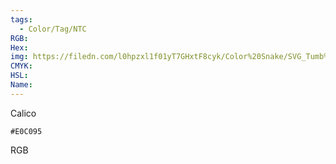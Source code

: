 ```yaml
---
tags:
  - Color/Tag/NTC
RGB:
Hex:
img: https://filedn.com/l0hpzxl1f01yT7GHxtF8cyk/Color%20Snake/SVG_Tumb%20Mass%20No%20Name/E0C095.svg
CMYK:
HSL:
Name:
---
```

Calico
```palette
#E0C095
```
RGB
